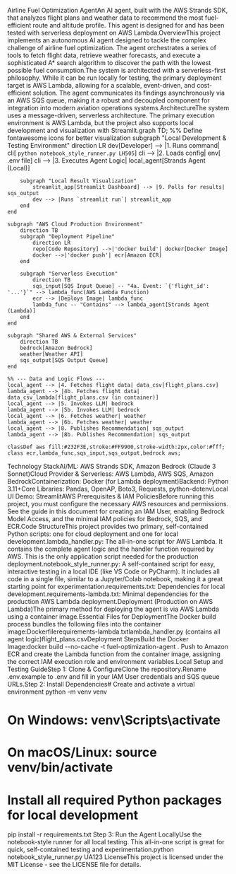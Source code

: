 Airline Fuel Optimization AgentAn AI agent, built with the AWS Strands SDK, that analyzes flight plans and weather data to recommend the most fuel-efficient route and altitude profile. This agent is designed for and has been tested with serverless deployment on AWS Lambda.OverviewThis project implements an autonomous AI agent designed to tackle the complex challenge of airline fuel optimization. The agent orchestrates a series of tools to fetch flight data, retrieve weather forecasts, and execute a sophisticated A* search algorithm to discover the path with the lowest possible fuel consumption.The system is architected with a serverless-first philosophy. While it can be run locally for testing, the primary deployment target is AWS Lambda, allowing for a scalable, event-driven, and cost-efficient solution. The agent communicates its findings asynchronously via an AWS SQS queue, making it a robust and decoupled component for integration into modern aviation operations systems.ArchitectureThe system uses a message-driven, serverless architecture. The primary execution environment is AWS Lambda, but the project also supports local development and visualization with Streamlit.graph TD;
    %% Define fontawesome icons for better visualization
    subgraph "Local Development & Testing Environment"
        direction LR
        dev[Developer] --> |1. Runs command| cli[ `python notebook_style_runner.py LH505`]
        cli --> |2. Loads config| env[ .env file]
        cli --> |3. Executes Agent Logic| local_agent[Strands Agent (Local)]

        subgraph "Local Result Visualization"
            streamlit_app[Streamlit Dashboard] --> |9. Polls for results| sqs_output
            dev --> |Runs `streamlit run`| streamlit_app
        end
    end

    subgraph "AWS Cloud Production Environment"
        direction TB
        subgraph "Deployment Pipeline"
            direction LR
            repo[Code Repository] -->|'docker build'| docker[Docker Image]
            docker -->|'docker push'| ecr[Amazon ECR]
        end

        subgraph "Serverless Execution"
            direction TB
            sqs_input[SQS Input Queue] -- "4a. Event: `{'flight_id': '...'}`" --> lambda_func(AWS Lambda Function)
            ecr --> |Deploys Image| lambda_func
            lambda_func -- "Contains" --> lambda_agent[Strands Agent (Lambda)]
        end
    end

    subgraph "Shared AWS & External Services"
        direction TB
        bedrock[Amazon Bedrock]
        weather[Weather API]
        sqs_output[SQS Output Queue]
    end

    %% --- Data and Logic Flows ---
    local_agent --> |4. Fetches flight data| data_csv[flight_plans.csv]
    lambda_agent --> |4b. Fetches flight data| data_csv_lambda[flight_plans.csv (in container)]
    local_agent --> |5. Invokes LLM| bedrock
    lambda_agent --> |5b. Invokes LLM| bedrock
    local_agent --> |6. Fetches weather| weather
    lambda_agent --> |6b. Fetches weather| weather
    local_agent --> |8. Publishes Recommendation| sqs_output
    lambda_agent --> |8b. Publishes Recommendation| sqs_output

    classDef aws fill:#232F3E,stroke:#FF9900,stroke-width:2px,color:#fff;
    class ecr,lambda_func,sqs_input,sqs_output,bedrock aws;
Technology StackAI/ML: AWS Strands SDK, Amazon Bedrock (Claude 3 Sonnet)Cloud Provider & Serverless: AWS Lambda, AWS SQS, Amazon BedrockContainerization: Docker (for Lambda deployment)Backend: Python 3.11+Core Libraries: Pandas, OpenAP, Boto3, Requests, python-dotenvLocal UI Demo: StreamlitAWS Prerequisites & IAM PoliciesBefore running this project, you must configure the necessary AWS resources and permissions. See the guide in this document for creating an IAM User, enabling Bedrock Model Access, and the minimal IAM policies for Bedrock, SQS, and ECR.Code StructureThis project provides two primary, self-contained Python scripts: one for cloud deployment and one for local development.lambda_handler.py: The all-in-one script for AWS Lambda. It contains the complete agent logic and the handler function required by AWS. This is the only application script needed for the production deployment.notebook_style_runner.py: A self-contained script for easy, interactive testing in a local IDE (like VS Code or PyCharm). It includes all code in a single file, similar to a Jupyter/Colab notebook, making it a great starting point for experimentation.requirements.txt: Dependencies for local development.requirements-lambda.txt: Minimal dependencies for the production AWS Lambda deployment.Deployment (Production on AWS Lambda)The primary method for deploying the agent is via AWS Lambda using a container image.Essential Files for DeploymentThe Docker build process bundles the following files into the container image:Dockerfilerequirements-lambda.txtlambda_handler.py (contains all agent logic)flight_plans.csvDeployment StepsBuild the Docker Image:docker build --no-cache -t fuel-optimization-agent .
Push to Amazon ECR and create the Lambda function from the container image, assigning the correct IAM execution role and environment variables.Local Setup and Testing GuideStep 1: Clone & ConfigureClone the repository.Rename .env.example to .env and fill in your IAM User credentials and SQS queue URLs.Step 2: Install Dependencies# Create and activate a virtual environment
python -m venv venv
# On Windows: venv\Scripts\activate
# On macOS/Linux: source venv/bin/activate

# Install all required Python packages for local development
pip install -r requirements.txt
Step 3: Run the Agent LocallyUse the notebook-style runner for all local testing. This all-in-one script is great for quick, self-contained testing and experimentation.python notebook_style_runner.py UA123
LicenseThis project is licensed under the MIT License - see the LICENSE file for details.